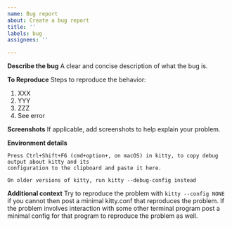 ```yaml
---
name: Bug report
about: Create a bug report
title: ''
labels: bug
assignees: ''

---
```


**Describe the bug**
A clear and concise description of what the bug is.

**To Reproduce**
Steps to reproduce the behavior:
1. XXX
2. YYY
3. ZZZ
4. See error

**Screenshots**
If applicable, add screenshots to help explain your problem.

**Environment details**
```
Press Ctrl+Shift+F6 (cmd+option+, on macOS) in kitty, to copy debug output about kitty and its
configuration to the clipboard and paste it here. 

On older versions of kitty, run kitty --debug-config instead
```

**Additional context**
Try to reproduce the problem with `kitty --config NONE` if you cannot then post a minimal kitty.conf that reproduces the problem. If the problem involves interaction with some other terminal program post a minimal config for that program to reproduce the problem as well.
